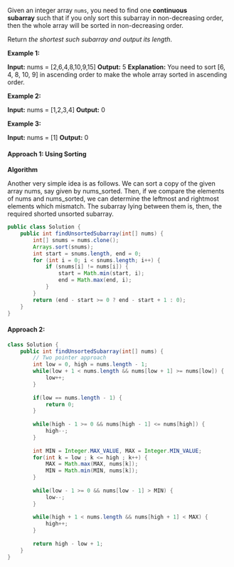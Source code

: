 
Given an integer array `nums`, you need to find one **continuous subarray** such that if you only sort this subarray in non-decreasing order, then the whole array will be sorted in non-decreasing order.

Return _the shortest such subarray and output its length_.

**Example 1:**

**Input:** nums = [2,6,4,8,10,9,15]
**Output:** 5
**Explanation:** You need to sort [6, 4, 8, 10, 9] in ascending order to make the whole array sorted in ascending order.

**Example 2:**

**Input:** nums = [1,2,3,4]
**Output:** 0

**Example 3:**

**Input:** nums = [1]
**Output:** 0

#### Approach 1: Using Sorting

**Algorithm**

Another very simple idea is as follows. We can sort a copy of the given array nums, say given by nums_sorted. Then, if we compare the elements of nums and nums_sorted, we can determine the leftmost and rightmost elements which mismatch. The subarray lying between them is, then, the required shorted unsorted subarray.

```java
public class Solution {
    public int findUnsortedSubarray(int[] nums) {
        int[] snums = nums.clone();
        Arrays.sort(snums);
        int start = snums.length, end = 0;
        for (int i = 0; i < snums.length; i++) {
            if (snums[i] != nums[i]) {
                start = Math.min(start, i);
                end = Math.max(end, i);
            }
        }
        return (end - start >= 0 ? end - start + 1 : 0);
    }
}
```

#### Approach 2: 

```java
class Solution {
    public int findUnsortedSubarray(int[] nums) {
        // Two pointer approach
        int low = 0, high = nums.length - 1;
        while(low + 1 < nums.length && nums[low + 1] >= nums[low]) {
            low++;
        }
        
        if(low == nums.length - 1) {
            return 0;
        }
        
        while(high - 1 >= 0 && nums[high - 1] <= nums[high]) {
            high--;
        }
        
        int MIN = Integer.MAX_VALUE, MAX = Integer.MIN_VALUE;
        for(int k = low ; k <= high ; k++) {
            MAX = Math.max(MAX, nums[k]);
            MIN = Math.min(MIN, nums[k]);
        }
        
        while(low - 1 >= 0 && nums[low - 1] > MIN) {
            low--;
        }
        
        while(high + 1 < nums.length && nums[high + 1] < MAX) {
            high++;
        }
        
        return high - low + 1;
    }
}
```


